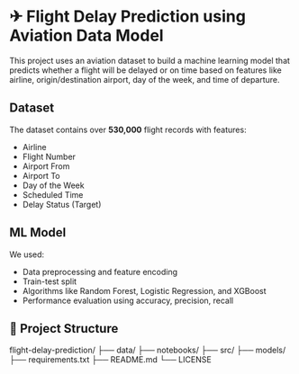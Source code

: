 # ✈ Flight Delay Prediction using Aviation Data Model

This project uses an aviation dataset to build a machine learning model that predicts whether a flight will be delayed or on time based on features like airline, origin/destination airport, day of the week, and time of departure.

## Dataset
The dataset contains over **530,000** flight records with features:
- Airline
- Flight Number
- Airport From
- Airport To
- Day of the Week
- Scheduled Time
- Delay Status (Target)

## ML Model
We used:
- Data preprocessing and feature encoding
- Train-test split
- Algorithms like Random Forest, Logistic Regression, and XGBoost
- Performance evaluation using accuracy, precision, recall

## 📁 Project Structure
flight-delay-prediction/
├── data/
├── notebooks/
├── src/
├── models/
├── requirements.txt
├── README.md
└── LICENSE
